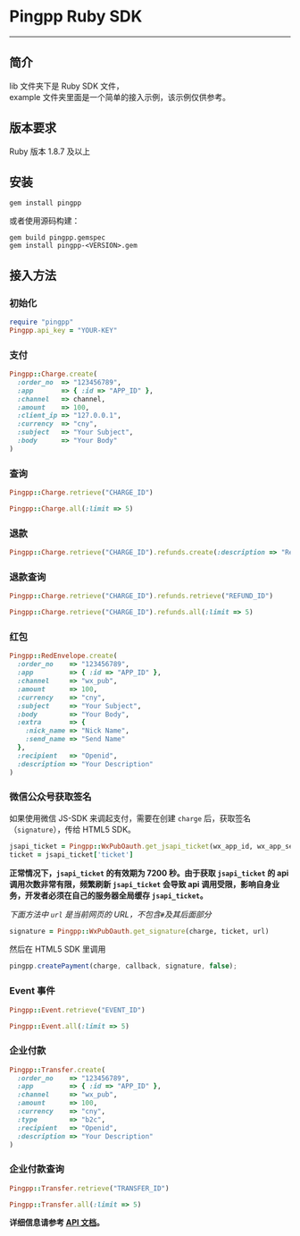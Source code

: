 Pingpp Ruby SDK 
=================
****

## 简介
lib 文件夹下是 Ruby SDK 文件，<br>
example 文件夹里面是一个简单的接入示例，该示例仅供参考。

## 版本要求
Ruby 版本 1.8.7 及以上

## 安装
```
gem install pingpp
```
或者使用源码构建：
```
gem build pingpp.gemspec
gem install pingpp-<VERSION>.gem
```

## 接入方法
### 初始化
``` ruby
require "pingpp"
Pingpp.api_key = "YOUR-KEY"
```

### 支付
``` ruby
Pingpp::Charge.create(
  :order_no  => "123456789",
  :app       => { :id => "APP_ID" },
  :channel   => channel,
  :amount    => 100,
  :client_ip => "127.0.0.1",
  :currency  => "cny",
  :subject   => "Your Subject",
  :body      => "Your Body"
)
```

### 查询
``` ruby
Pingpp::Charge.retrieve("CHARGE_ID")
```
``` ruby
Pingpp::Charge.all(:limit => 5)
```

### 退款
``` ruby
Pingpp::Charge.retrieve("CHARGE_ID").refunds.create(:description => "Refund Description")
```

### 退款查询
``` ruby
Pingpp::Charge.retrieve("CHARGE_ID").refunds.retrieve("REFUND_ID")
```
``` ruby
Pingpp::Charge.retrieve("CHARGE_ID").refunds.all(:limit => 5)
```

### 红包
``` ruby
Pingpp::RedEnvelope.create(
  :order_no    => "123456789",
  :app         => { :id => "APP_ID" },
  :channel     => "wx_pub",
  :amount      => 100,
  :currency    => "cny",
  :subject     => "Your Subject",
  :body        => "Your Body",
  :extra       => {
    :nick_name => "Nick Name",
    :send_name => "Send Name"
  },
  :recipient   => "Openid",
  :description => "Your Description"
)
```

### 微信公众号获取签名
如果使用微信 JS-SDK 来调起支付，需要在创建 `charge` 后，获取签名（`signature`），传给 HTML5 SDK。
``` ruby
jsapi_ticket = Pingpp::WxPubOauth.get_jsapi_ticket(wx_app_id, wx_app_secret)
ticket = jsapi_ticket['ticket']
```
**正常情况下，`jsapi_ticket` 的有效期为 7200 秒。由于获取 `jsapi_ticket` 的 api 调用次数非常有限，频繁刷新 `jsapi_ticket` 会导致 api 调用受限，影响自身业务，开发者必须在自己的服务器全局缓存 `jsapi_ticket`。**

_下面方法中 `url` 是当前网页的 URL，不包含`#`及其后面部分_
``` ruby
signature = Pingpp::WxPubOauth.get_signature(charge, ticket, url)
```
然后在 HTML5 SDK 里调用
``` js
pingpp.createPayment(charge, callback, signature, false);
```

### Event 事件
``` ruby
Pingpp::Event.retrieve("EVENT_ID")
```
``` ruby
Pingpp::Event.all(:limit => 5)
```

### 企业付款
``` ruby
Pingpp::Transfer.create(
  :order_no    => "123456789",
  :app         => { :id => "APP_ID" },
  :channel     => "wx_pub",
  :amount      => 100,
  :currency    => "cny",
  :type        => "b2c",
  :recipient   => "Openid",
  :description => "Your Description"
)
```
### 企业付款查询
``` ruby
Pingpp::Transfer.retrieve("TRANSFER_ID")
```
``` ruby
Pingpp::Transfer.all(:limit => 5)
```

**详细信息请参考 [API 文档](https://pingxx.com/document/api?ruby)。**
